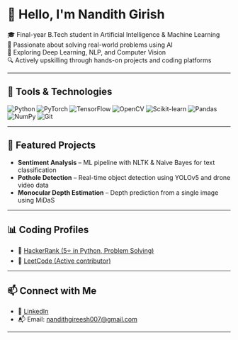 # 👋 Hello, I'm Nandith Girish

🎓 Final-year B.Tech student in Artificial Intelligence & Machine Learning  
🧠 Passionate about solving real-world problems using AI  
🚀 Exploring Deep Learning, NLP, and Computer Vision  
🔍 Actively upskilling through hands-on projects and coding platforms

---

## 🔧 Tools & Technologies

![Python](https://img.shields.io/badge/Python-3670A0?style=for-the-badge&logo=python&logoColor=white)
![PyTorch](https://img.shields.io/badge/PyTorch-EE4C2C?style=for-the-badge&logo=pytorch&logoColor=white)
![TensorFlow](https://img.shields.io/badge/TensorFlow-FF6F00?style=for-the-badge&logo=tensorflow&logoColor=white)
![OpenCV](https://img.shields.io/badge/OpenCV-27338e?style=for-the-badge&logo=opencv&logoColor=white)
![Scikit-learn](https://img.shields.io/badge/Scikit--learn-F7931E?style=for-the-badge&logo=scikit-learn&logoColor=white)
![Pandas](https://img.shields.io/badge/Pandas-150458?style=for-the-badge&logo=pandas)
![NumPy](https://img.shields.io/badge/NumPy-013243?style=for-the-badge&logo=numpy)
![Git](https://img.shields.io/badge/Git-F05032?style=for-the-badge&logo=git&logoColor=white)

---

## 💼 Featured Projects

- **Sentiment Analysis** – ML pipeline with NLTK & Naive Bayes for text classification  
- **Pothole Detection** – Real-time object detection using YOLOv5 and drone video data  
- **Monocular Depth Estimation** – Depth prediction from a single image using MiDaS  

---

## 📊 Coding Profiles

- 🔗 [HackerRank (5⭐ in Python, Problem Solving)](https://www.hackerrank.com/your_username)  
- 🔗 [LeetCode (Active contributor)](https://leetcode.com/your_username)

---

## 📫 Connect with Me

- 🔗 [LinkedIn]([https://www.linkedin.com/in/your-profile](https://www.linkedin.com/public-profile/settings?lipi=urn%3Ali%3Apage%3Ad_flagship3_profile_self_edit_contact-info%3BVlfSvIoTQHa6aH8c%2Bh0zZA%3D%3D))  
- 📬 Email: nandithgireesh007@gmail.com 
---
